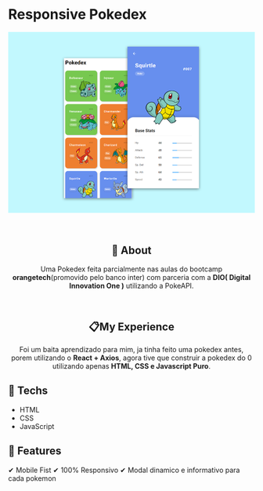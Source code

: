 #  **Responsive Pokedex**

<div align="center">

![print do projeto](print.png)

</div><br>
<div align="center">

## 	&#127919; **About**
Uma Pokedex feita parcialmente nas aulas do bootcamp **orangetech**(promovido pelo banco inter) com parceria com a **DIO( Digital Innovation One )** utilizando a PokeAPI. 

</div><br>
<div align="center">

## 📋**My Experience**
Foi um baita aprendizado para mim, ja tinha feito uma pokedex antes, porem utilizando o **React + Axios**, agora tive que construir a pokedex do 0 utilizando apenas **HTML, CSS e Javascript Puro**.

</div>
<div>

## 🔧 **Techs**

* HTML
* CSS
* JavaScript

</div>
<div>

## &#127775; **Features**
&#10004; Mobile Fist &#10004; 100% Responsivo &#10004; Modal dinamico e informativo para cada pokemon

</div>
<div align="center">

</div>
